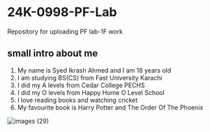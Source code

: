 # **24K-0998-PF-Lab**
Repository for uploading PF lab-1F work
## **small intro about me**
1) My name is Syed Ikrash Ahmed and I am 18 years old
2) I am studying BS(CS) from Fast University Karachi
3) I did my A levels from Cedar College PECHS
4) I did my O levels from Happy Home O Level School
5) I love reading books and watching cricket
6) My favourite book is Harry Potter and The Order Of The Phoenix 


![images (29)](https://github.com/user-attachments/assets/a94ec819-f7be-475c-a03a-9f68ce240010)

